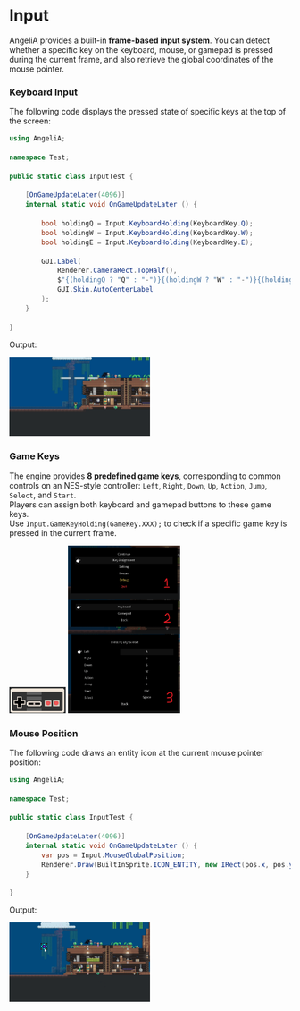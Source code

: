 # Input



AngeliA provides a built-in **frame-based input system**. You can detect whether a specific key on the keyboard, mouse, or gamepad is pressed during the current frame, and also retrieve the global coordinates of the mouse pointer.



### Keyboard Input

The following code displays the pressed state of specific keys at the top of the screen:

```csharp
using AngeliA;

namespace Test;

public static class InputTest {

	[OnGameUpdateLater(4096)]
	internal static void OnGameUpdateLater () {

		bool holdingQ = Input.KeyboardHolding(KeyboardKey.Q);
		bool holdingW = Input.KeyboardHolding(KeyboardKey.W);
		bool holdingE = Input.KeyboardHolding(KeyboardKey.E);

		GUI.Label(
			Renderer.CameraRect.TopHalf(),
			$"{(holdingQ ? "Q" : "-")}{(holdingW ? "W" : "-")}{(holdingE ? "E" : "-")}",
			GUI.Skin.AutoCenterLabel
		);
	}

}
```

Output:

<img src="../../images/CodeResult-InputTest.gif" width="50%"/>



### Game Keys 

The engine provides **8 predefined game keys**, corresponding to common controls on an NES-style controller: `Left`, `Right`, `Down`, `Up`, `Action`, `Jump`, `Select`, and `Start`.  
Players can assign both keyboard and gamepad buttons to these game keys.  
Use `Input.GameKeyHolding(GameKey.XXX);` to check if a specific game key is pressed in the current frame.

<img src="../../images/Input-NesGamePad.png" width="20%"/>

<img src="../../images/Input-KeyAssign.png" width="40%"/>



### Mouse Position

The following code draws an entity icon at the current mouse pointer position:

```csharp
using AngeliA;

namespace Test;

public static class InputTest {

	[OnGameUpdateLater(4096)]
	internal static void OnGameUpdateLater () {
		var pos = Input.MouseGlobalPosition;
		Renderer.Draw(BuiltInSprite.ICON_ENTITY, new IRect(pos.x, pos.y, 512, 512));
	}

}
```

Output:

<img src="../../images/Input-TestMouseResult.gif" width="50%"/>
